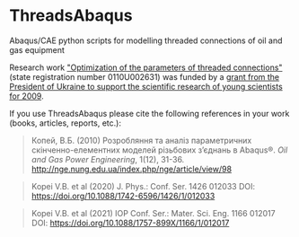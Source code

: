 # ThreadsAbaqus
Abaqus/CAE python scripts for modelling threaded connections of oil and gas equipment

Research work ["Optimization of the parameters of threaded connections"](https://github.com/vkopey/ThreadsAbaqus/blob/master/%D0%97%D0%B2%D1%96%D1%82_%D0%A427_51-2010.pdf) (state registration number 0110U002631)
was funded by a [grant from the President of Ukraine to support the scientific research of young scientists for 2009](https://zakon.rada.gov.ua/laws/show/336/2008-%D1%80%D0%BF#Text).

If you use ThreadsAbaqus please cite the following references in your work (books, articles, reports, etc.):

> Копей, В.Б. (2010) Розробляння та аналіз параметричних скінченно-елементних моделей різьбових з’єднань в Abaqus®. *Oil and Gas Power Engineering*, 1(12), 31-36. http://nge.nung.edu.ua/index.php/nge/article/view/98

> Kopei V.B. et al (2020) J. Phys.: Conf. Ser. 1426 012033 DOI: https://doi.org/10.1088/1742-6596/1426/1/012033

> Kopei V.B. et al (2021) IOP Conf. Ser.: Mater. Sci. Eng. 1166 012017 DOI: https://doi.org/10.1088/1757-899X/1166/1/012017
